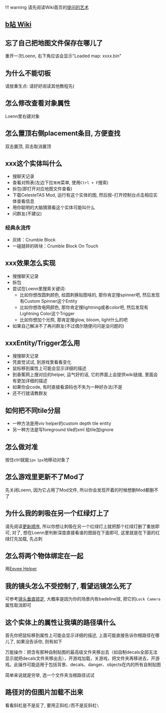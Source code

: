 !!! warning
    请先阅读Wiki首页的[提问的艺术](../../index.md)

## [b站 Wiki](https://wiki.biligame.com/celeste/Loenn#%E5%B8%B8%E8%A7%81%E9%97%AE%E9%A2%98)

## 忘了自己把地图文件保存在哪儿了

重开一次Loenn, 右下角应该会显示"Loaded map: xxxx.bin"

## 为什么不能切板

请放重生点: 请好好阅读其他教程先(

## 怎么修改查看对象属性

Loenn里右键对象

## 怎么置顶右侧placement条目, 方便查找

双击置顶, 双击取消置顶

## xxx这个实体叫什么

* 搜聊天记录
* 查看对照表(左边下拉`常用`菜单, 使用`Ctrl + F`搜索)
* 拆包(即打开对应地图文件查看)
* 下载CelesteTAS Mod, 运行有这个实体的图, 然后按`~`打开控制台点击相应实体查看信息
* 用你聪明的大脑猜猜看这个实体可能叫什么
* 问群友(不建议)

### 经典永流传

* 灰砖：Crumble Block
* 一碰就碎的砖块：Crumble Block On Touch

## xxx效果怎么实现

* 搜搜聊天记录
* 拆包
* 尝试在Loenn里搜索关键词:
    * 比如你想改圆刺颜色, 给圆刺换贴图啥的, 那你肯定搜spinner吧, 然后发现有Custom Spinner这个Entity
    * 比如你想改电网颜色, 那你肯定搜lightning或者color吧, 然后发现有Lightning Color这个Trigger
    * 比如你想加个光照, 那肯定搜glow, bloom, light什么的吧
* 如果自己解决不了再问群友(不过偶尔随便问问是没问题的)

## xxxEntity/Trigger怎么用

* 搜搜聊天记录
* 凭直觉试试, 到游戏里看看变化
* 鼠标移到属性上可能会显示详细的描述
* 到香蕉网上搜对应的helper, 运气好的话, 它的界面上会提供wiki链接, 里面会有更加详细的描述
* 如果你会code, 有时直接看源码也不失为一种好办法(不是
* 还不行就请教群友

## 如何把不同tile分层

* 一种方法是用viv helper的custom depth tile entity
* 另一种方法是写foreground tile的xml 给tile加ignore

## 怎么做对准

按住ctrl就能`1px` `1px`地移动对象了

## 怎么游戏里更新不了Mod了

先关闭Loenn, 因为它占用了Mod文件, 所以你会发现开着的时候想删Mod都删不了

## 为什么我的刺吸在另一个红绿灯上了

请先阅读[更新顺序](../../general/common/mechanics.md#更新顺序), 所以你想让刺吸在另一个红绿灯上就把那个红绿灯删了重放即可, 对了, 想在Loenn里判断深度直接看谁的图层在下面即可,
这里就是在下面的红绿灯先加载, 先占刺

## 怎么将两个物体绑定在一起

用[Eevee Helper](https://gamebanana.com/mods/53765)

## 我的镜头怎么不受控制了, 看望远镜怎么死了

可参考[镜头垂直锁定](../../general/common/mechanics.md#镜头垂直锁定), 大概率是因为你的场景内有badeline球, 把它的`Lock Camera`属性取消即可

## 这个实体上的属性让我填的路径填什么

首先你把鼠标移到属性上可能会显示详细的描述, 上面可能直接告诉你根路径在哪儿了, 如果没告诉你, 则有如下

万能操作：把含有那种自制贴图的最高级文件夹移出去（如自制decals全部无法显示就把decals文件夹移出去），开游戏加载，关游戏，把文件夹再移进去，开游戏。此操作可能适用于包括背景、decals、danger、objects在内的所有自制贴图

简单来说就是穷举, 选一个文件夹当根路径试试

## 路径对的但图片加载不出来

看看斜杠是不是反了, 要用正斜杠`/`而不是反斜杠`\ `

